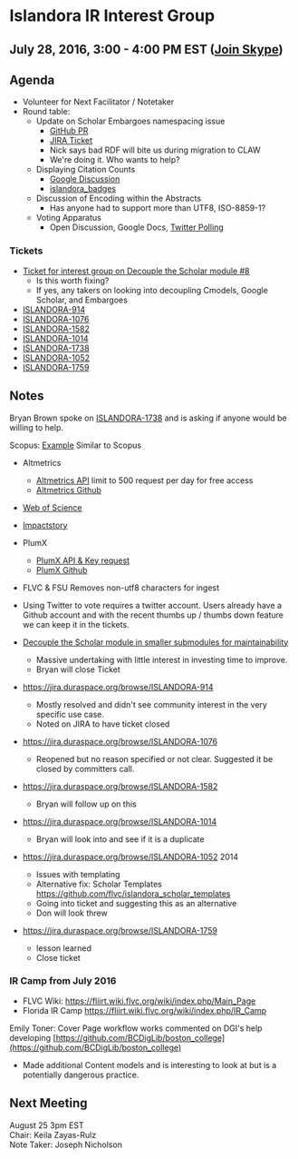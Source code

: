 # Islandora IR Interest Group
## July 28, 2016, 3:00 - 4:00 PM EST ([Join Skype](https://join.skype.com/wswXMESUbCkk))

## Agenda
* Volunteer for Next Facilitator / Notetaker
* Round table:
	* Update on Scholar Embargoes namespacing issue
		* [GitHub PR](https://github.com/Islandora/islandora_ontology/pull/5#issuecomment-235697133)
		* [JIRA Ticket](https://jira.duraspace.org/browse/ISLANDORA-1738)
		* Nick says bad RDF will bite us during migration to CLAW
		* We're doing it. Who wants to help?
	* Displaying Citation Counts
		* [Google Discussion](https://groups.google.com/forum/#!topic/islandora-ir/JD11fqns1_k)
		* [islandora_badges](https://github.com/bondjimbond/islandora_badges)
	* Discussion of Encoding within the Abstracts
		* Has anyone had to support more than UTF­8, ISO­-8859-­1?
	* Voting Apparatus
		* Open Discussion, Google Docs, [Twitter Polling](https://twitter.com/highlander411/status/758370219635204096)

### Tickets
* [Ticket for interest group on Decouple the Scholar module #8](https://github.com/islandora-interest-groups/Islandora-IR-Interest-Group/issues/8)
	* Is this worth fixing?
	* If yes, any takers on looking into decoupling Cmodels, Google Scholar, and Embargoes
* [ISLANDORA-914](https://jira.duraspace.org/browse/ISLANDORA-914)
* [ISLANDORA-1076](https://jira.duraspace.org/browse/ISLANDORA-1076)
* [ISLANDORA-1582](https://jira.duraspace.org/browse/ISLANDORA-1582)
* [ISLANDORA-1014](https://jira.duraspace.org/browse/ISLANDORA-1014)
* [ISLANDORA-1738](https://jira.duraspace.org/browse/ISLANDORA-1738)
* [ISLANDORA-1052](https://jira.duraspace.org/browse/ISLANDORA-1052)
* [ISLANDORA-1759](https://jira.duraspace.org/browse/ISLANDORA-1759)


## Notes
Bryan Brown spoke on [ISLANDORA-1738](https://jira.duraspace.org/browse/ISLANDORA-1738) and is asking if anyone would be willing to help.

Scopus: [Example](http://arcabc.ca/islandora/object/unbc%3A53#)
Similar to Scopus
  * Altmetrics
    * [Altmetrics API](http://api.altmetric.com) limit to 500 request per day for free access
    * [Altmetrics Github](https://github.com/Islandora/islandora_altmetrics)
  * [Web of Science](http://wokinfo.com/products_tools/products/related/webservices)
  * [Impactstory](https://impactstory.org)
  * PlumX
    * [PlumX API & Key request](https://plu.mx/developers)
    * [PlumX Github](https://github.com/PlumAnalytics/plum-api)
  
* FLVC & FSU Removes non-utf8 characters for ingest

* Using Twitter to vote requires a twitter account. Users already have a Github account and with the recent thumbs up / thumbs down feature we can keep it in the tickets. 


* [Decouple the Scholar module in smaller submodules for maintainability](https://github.com/islandora-interest-groups/Islandora-IR-Interest-Group/issues/8)
  * Massive undertaking with little interest in investing time to improve. 
  * Bryan will close Ticket

* https://jira.duraspace.org/browse/ISLANDORA-914
  * Mostly resolved and didn't see community interest in the very specific use case.
  * Noted on JIRA to have ticket closed

* https://jira.duraspace.org/browse/ISLANDORA-1076
  * Reopened but no reason specified or not clear. Suggested it be closed by committers call. 
  
* https://jira.duraspace.org/browse/ISLANDORA-1582
  * Bryan will follow up on this

* https://jira.duraspace.org/browse/ISLANDORA-1014
  * Bryan will look into and see if it is a duplicate

* https://jira.duraspace.org/browse/ISLANDORA-1052 2014
  * Issues with templating
  * Alternative fix: Scholar Templates https://github.com/flvc/islandora_scholar_templates
  * Going into ticket and suggesting this as an alternative
  * Don will look threw 

* https://jira.duraspace.org/browse/ISLANDORA-1759
  * lesson learned
  * Close ticket
  
### IR Camp from July 2016

* FLVC Wiki: https://fliirt.wiki.flvc.org/wiki/index.php/Main_Page
* Florida IR Camp https://fliirt.wiki.flvc.org/wiki/index.php/IR_Camp

Emily Toner: Cover Page workflow works commented on DGI's help developing [https://github.com/BCDigLib/boston_college](https://github.com/BCDigLib/boston_college)
  * Made additional Content models and is interesting to look at but is a potentially dangerous practice.

## Next Meeting
August 25 3pm EST<br/>
Chair: Keila Zayas-Rulz<br/>
Note Taker: Joseph Nicholson<br/>
